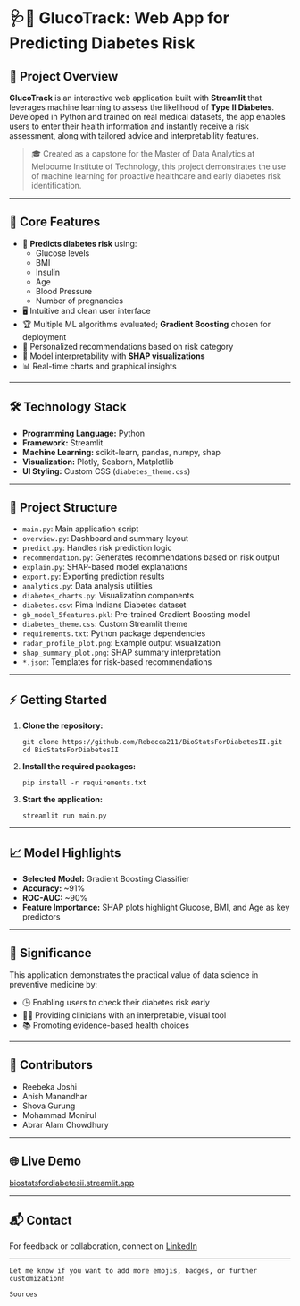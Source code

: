 
# 🩺🔎 GlucoTrack: Web App for Predicting Diabetes Risk

## 🚀 Project Overview
**GlucoTrack** is an interactive web application built with **Streamlit** that leverages machine learning to assess the likelihood of **Type II Diabetes**. Developed in Python and trained on real medical datasets, the app enables users to enter their health information and instantly receive a risk assessment, along with tailored advice and interpretability features.

> 🎓 Created as a capstone for the Master of Data Analytics at Melbourne Institute of Technology, this project demonstrates the use of machine learning for proactive healthcare and early diabetes risk identification.

---

## 🌟 Core Features

- 🤖 **Predicts diabetes risk** using:
  - Glucose levels
  - BMI
  - Insulin
  - Age
  - Blood Pressure
  - Number of pregnancies
- 🖥️ Intuitive and clean user interface
- 🏆 Multiple ML algorithms evaluated; **Gradient Boosting** chosen for deployment
- 📝 Personalized recommendations based on risk category
- 🧩 Model interpretability with **SHAP visualizations**
- 📊 Real-time charts and graphical insights

---

## 🛠️ Technology Stack

- **Programming Language:** Python
- **Framework:** Streamlit
- **Machine Learning:** scikit-learn, pandas, numpy, shap
- **Visualization:** Plotly, Seaborn, Matplotlib
- **UI Styling:** Custom CSS (`diabetes_theme.css`)

---

## 📁 Project Structure

- `main.py`: Main application script
- `overview.py`: Dashboard and summary layout
- `predict.py`: Handles risk prediction logic
- `recommendation.py`: Generates recommendations based on risk output
- `explain.py`: SHAP-based model explanations
- `export.py`: Exporting prediction results
- `analytics.py`: Data analysis utilities
- `diabetes_charts.py`: Visualization components
- `diabetes.csv`: Pima Indians Diabetes dataset
- `gb_model_5features.pkl`: Pre-trained Gradient Boosting model
- `diabetes_theme.css`: Custom Streamlit theme
- `requirements.txt`: Python package dependencies
- `radar_profile_plot.png`: Example output visualization
- `shap_summary_plot.png`: SHAP summary interpretation
- `*.json`: Templates for risk-based recommendations

---

## ⚡ Getting Started

1. **Clone the repository:**
   ```
   git clone https://github.com/Rebecca211/BioStatsForDiabetesII.git
   cd BioStatsForDiabetesII
   ```

2. **Install the required packages:**
   ```
   pip install -r requirements.txt
   ```

3. **Start the application:**
   ```
   streamlit run main.py
   ```

---

## 📈 Model Highlights

- **Selected Model:** Gradient Boosting Classifier
- **Accuracy:** ~91%
- **ROC-AUC:** ~90%
- **Feature Importance:** SHAP plots highlight Glucose, BMI, and Age as key predictors

---

## 🎯 Significance

This application demonstrates the practical value of data science in preventive medicine by:
- 🕒 Enabling users to check their diabetes risk early
- 👩‍⚕️ Providing clinicians with an interpretable, visual tool
- 📚 Promoting evidence-based health choices

---

## 👥 Contributors

- Reebeka Joshi
- Anish Manandhar
- Shova Gurung
- Mohammad Monirul
- Abrar Alam Chowdhury

---

## 🌐 Live Demo

[biostatsfordiabetesii.streamlit.app](https://biostatsfordiabetesii.streamlit.app/)

---

## 📬 Contact

For feedback or collaboration, connect on [LinkedIn](https://www.linkedin.com/in/abrar-alam-chowdhury/)

---
```
Let me know if you want to add more emojis, badges, or further customization!

Sources

